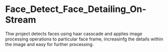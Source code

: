# Face_Detect_Face_Detailing_On-Stream
Thw project detects faces using haar casscade and applies image processing operations to particular face frame, increasinfg the details within the image and easy for further processing.
